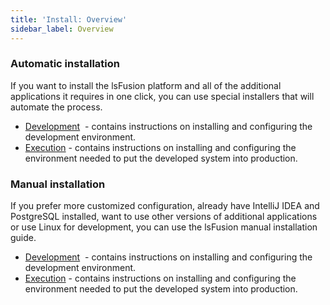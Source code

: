 ```yaml
---
title: 'Install: Overview'
sidebar_label: Overview
---
```


### Automatic installation

If you want to install the lsFusion platform and all of the additional applications it requires in one click, you can use special installers that will automate the process.

-   [Development](Development_auto_.md)  - contains instructions on installing and configuring the development environment.
-   [Execution](Execution_auto_.md) - contains instructions on installing and configuring the environment needed to put the developed system into production.

### Manual installation 

If you prefer more customized configuration, already have IntelliJ IDEA and PostgreSQL installed, want to use other versions of additional applications or use Linux for development, you can use the lsFusion manual installation guide.

-   [Development](Development_manual_.md)  - contains instructions on installing and configuring the development environment.
-   [Execution](Execution_manual_.md) - contains instructions on installing and configuring the environment needed to put the developed system into production.
